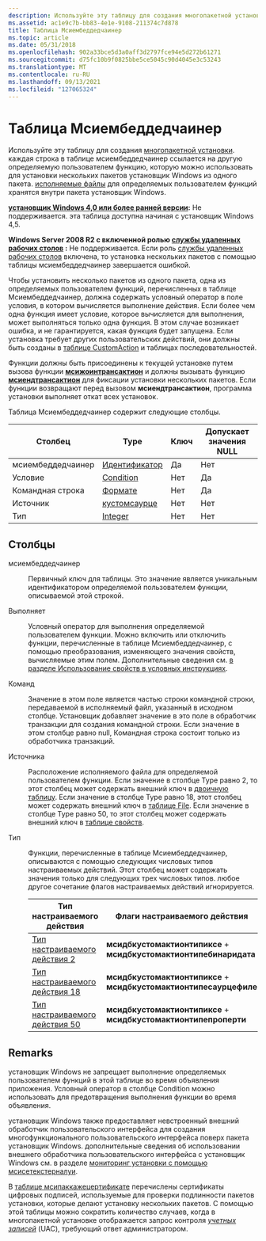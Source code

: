 ```yaml
---
description: Используйте эту таблицу для создания многопакетной установки.
ms.assetid: ac1e9c7b-bb83-4e1e-9108-211374c7d878
title: Таблица Мсиембеддедчаинер
ms.topic: article
ms.date: 05/31/2018
ms.openlocfilehash: 902a33bce5d3a0aff3d2797fce94e5d272b61271
ms.sourcegitcommit: d75fc10b9f0825bbe5ce5045c90d4045e3c53243
ms.translationtype: MT
ms.contentlocale: ru-RU
ms.lasthandoff: 09/13/2021
ms.locfileid: "127065324"
---
```

# <a name="msiembeddedchainer-table"></a>Таблица Мсиембеддедчаинер

Используйте эту таблицу для создания [многопакетной установки](multiple-package-installations.md). каждая строка в таблице мсиембеддедчаинер ссылается на другую определяемую пользователем функцию, которую можно использовать для установки нескольких пакетов установщик Windows из одного пакета. [исполняемые файлы](executable-files.md) для определяемых пользователем функций хранятся внутри пакета установщик Windows.

**[установщик Windows 4,0 или более ранней версии](not-supported-in-windows-installer-4-0.md):** Не поддерживается. эта таблица доступна начиная с установщик Windows 4,5.

**Windows Server 2008 R2 с включенной ролью [службы удаленных рабочих столов](../termserv/terminal-services-portal.md) :** Не поддерживается. Если роль [службы удаленных рабочих столов](../termserv/terminal-services-portal.md) включена, то установка нескольких пакетов с помощью таблицы мсиембеддедчаинер завершается ошибкой.

Чтобы установить несколько пакетов из одного пакета, одна из определяемых пользователем функций, перечисленных в таблице Мсиембеддедчаинер, должна содержать условный оператор в поле условия, в котором вычисляется выполнение действия. Если более чем одна функция имеет условие, которое вычисляется для выполнения, может выполняться только одна функция. В этом случае возникает ошибка, и не гарантируется, какая функция будет запущена. Если установка требует других пользовательских действий, они должны быть созданы в [таблице CustomAction](customaction-table.md) и таблицах последовательностей.

Функции должны быть присоединены к текущей установке путем вызова функции [**мсижоинтрансактион**](/windows/desktop/api/Msi/nf-msi-msijointransaction) и должны вызывать функцию [**мсиендтрансактион**](/windows/desktop/api/Msi/nf-msi-msiendtransaction) для фиксации установки нескольких пакетов. Если функции возвращают перед вызовом **мсиендтрансактион**, программа установки выполняет откат всех установок.

Таблица Мсиембеддедчаинер содержит следующие столбцы.



| Столбец             | Type                             | Ключ | Допускает значения NULL |
|--------------------|----------------------------------|-----|----------|
| мсиембеддедчаинер | [Идентификатор](identifier.md)     | Да   | Нет        |
| Условие          | [Condition](condition.md)       | Нет   | Да        |
| Командная строка        | [Формате](formatted.md)       | Нет   | Да        |
| Источник             | [кустомсаурце](customsource.md) | Нет   | Нет        |
| Тип               | [Integer](integer.md)           | Нет   | Нет        |



 

## <a name="columns"></a>Столбцы

<dl> <dt>

<span id="MsiEmbeddedChainer"></span><span id="msiembeddedchainer"></span><span id="MSIEMBEDDEDCHAINER"></span>мсиембеддедчаинер
</dt> <dd>

Первичный ключ для таблицы. Это значение является уникальным идентификатором определяемой пользователем функции, описываемой этой строкой.

</dd> <dt>

<span id="Condition"></span><span id="condition"></span><span id="CONDITION"></span>Выполняет
</dt> <dd>

Условный оператор для выполнения определяемой пользователем функции. Можно включить или отключить функции, перечисленные в таблице Мсиембеддедчаинер, с помощью преобразования, изменяющего значения свойств, вычисляемые этим полем. Дополнительные сведения см. [в разделе Использование свойств в условных инструкциях](using-properties-in-conditional-statements.md).

</dd> <dt>

<span id="CommandLine"></span><span id="commandline"></span><span id="COMMANDLINE"></span>Команд
</dt> <dd>

Значение в этом поле является частью строки командной строки, передаваемой в исполняемый файл, указанный в исходном столбце. Установщик добавляет значение в это поле в обработчик транзакции для создания командной строки. Если значение в этом столбце равно null, Командная строка состоит только из обработчика транзакций.

</dd> <dt>

<span id="Source"></span><span id="source"></span><span id="SOURCE"></span>Источника
</dt> <dd>

Расположение исполняемого файла для определяемой пользователем функции. Если значение в столбце Type равно 2, то этот столбец может содержать внешний ключ в [двоичную таблицу](binary-table.md). Если значение в столбце Type равно 18, этот столбец может содержать внешний ключ в [таблице File](file-table.md). Если значение в столбце Type равно 50, то этот столбец может содержать внешний ключ в [таблице свойств](property-table.md).

</dd> <dt>

<span id="Type"></span><span id="type"></span><span id="TYPE"></span>Тип
</dt> <dd>

Функции, перечисленные в таблице Мсиембеддедчаинер, описываются с помощью следующих числовых типов настраиваемых действий. Этот столбец может содержать значения только для следующих трех числовых типов. любое другое сочетание флагов настраиваемых действий игнорируется.



| Тип настраиваемого действия                                 | Флаги настраиваемого действия                                                | Шестнадцатеричный | Decimal |
|----------------------------------------------------|--------------------------------------------------------------------|-------------|---------|
| [Тип настраиваемого действия 2](custom-action-type-2.md)   | **мсидбкустомактионтипиксе**  +  **мсидбкустомактионтипебинаридата** | 0x002       | 2       |
| [Тип настраиваемого действия 18](custom-action-type-18.md) | **мсидбкустомактионтипиксе**  +  **мсидбкустомактионтипесаурцефиле** | 0x012       | 18      |
| [Тип настраиваемого действия 50](custom-action-type-50.md) | **мсидбкустомактионтипиксе**  +  **мсидбкустомактионтипепроперти**   | 0x032       | 50      |



 

</dd> </dl>

## <a name="remarks"></a>Remarks

установщик Windows не запрещает выполнение определяемых пользователем функций в этой таблице во время объявления приложения. Условный оператор в столбце Condition можно использовать для предотвращения выполнения функции во время объявления.

установщик Windows также предоставляет невстроенный внешний обработчик пользовательского интерфейса для создания многофункционального пользовательского интерфейса поверх пакета установщик Windows. дополнительные сведения об использовании внешнего обработчика пользовательского интерфейса с установщик Windows см. в разделе [мониторинг установки с помощью мсисетекстерналуи](monitoring-an-installation-using-msisetexternalui.md).

В [таблице мсипаккажецертификате](msipackagecertificate-table.md) перечислены сертификаты цифровых подписей, используемые для проверки подлинности пакетов установки, которые делают установку нескольких пакетов. С помощью этой таблицы можно сократить количество случаев, когда в многопакетной установке отображается запрос контроля [*учетных записей*](u-gly.md) (UAC), требующий ответ администратором.

 

 
